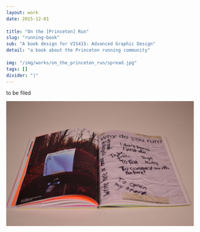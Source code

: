 ```yaml
---
layout: work
date: 2015-12-01

title: "On the [Princeton] Run"
slug: "running-book"
sub: "A book design for VIS415: Advanced Graphic Design"
detail: "a book about the Princeton running community"

img: "/img/works/on_the_princeton_run/spread.jpg"
tags: []
divider: "|"
---
```


to be filed

![Running Book](/img/works/on_the_princeton_run/spread.jpg)
